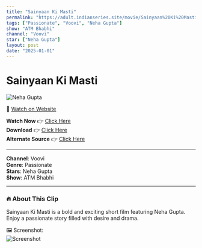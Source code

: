 ```yaml
---
title: "Sainyaan Ki Masti"
permalink: "https://adult.indianseries.site/movie/Sainyaan%20Ki%20Masti"
tags: ["Passionate", "Voovi", "Neha Gupta"]
show: "ATM Bhabhi"
channel: "Voovi"
star: ["Neha Gupta"]
layout: post
date: "2025-01-01"
---
```


# Sainyaan Ki Masti

![Neha Gupta](https://shorts.desisins.com/wp-content/uploads/2024/06/Neha-Gupta-Voovi-DesiSins.com_.jpg)

🔗 [Watch on Website](https://adult.indianseries.site/movie/Sainyaan%20Ki%20Masti)

**Watch Now** 👉 [Click Here](https://adult.indianseries.site/movie/Sainyaan%20Ki%20Masti)  
**Download** 👉 [Click Here](https://adult.indianseries.site/movie/Sainyaan%20Ki%20Masti)  
**Alternate Source** 👉 [Click Here](https://adult.indianseries.site/movie/Sainyaan%20Ki%20Masti)

---

**Channel**: Voovi  
**Genre**: Passionate  
**Stars**: Neha Gupta  
**Show**: ATM Bhabhi

---

### 🔥 About This Clip

Sainyaan Ki Masti is a bold and exciting short film featuring Neha Gupta. Enjoy a passionate story filled with desire and drama.
 
🖼️ Screenshot:  
![Screenshot](https://shorts.desisins.com/wp-content/uploads/2024/06/Neha-Gupta-Voovi-DesiSins.com_.jpg)
